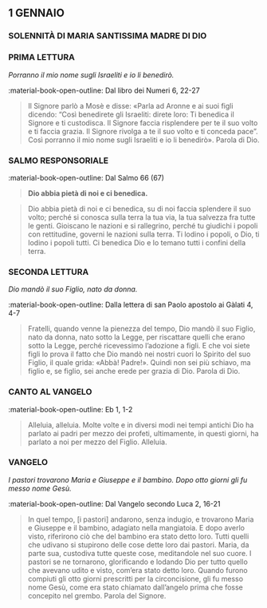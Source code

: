 ## 1 GENNAIO
> 
### SOLENNITÀ DI MARIA SANTISSIMA MADRE DI DIO
> 
### PRIMA LETTURA
*Porranno il mio nome sugli Israeliti e io li benedirò.*

:material-book-open-outline: Dal libro dei Numeri
6, 22-27

> Il Signore parlò a Mosè e disse: «Parla ad Aronne e ai suoi figli dicendo: “Così benedirete gli Israeliti: direte loro: Ti benedica il Signore e ti custodisca. Il Signore faccia risplendere per te il suo volto e ti faccia grazia. Il Signore rivolga a te il suo volto e ti conceda pace”. Così porranno il mio nome sugli Israeliti e io li benedirò». Parola di Dio.
> 
> 
### SALMO RESPONSORIALE
:material-book-open-outline: Dal Salmo 66 (67)

>**Dio abbia pietà di noi e ci benedica.**

> Dio abbia pietà di noi e ci benedica,
> su di noi faccia splendere il suo volto;
> perché si conosca sulla terra la tua via,
> la tua salvezza fra tutte le genti.
> Gioiscano le nazioni e si rallegrino,
> perché tu giudichi i popoli con rettitudine,
> governi le nazioni sulla terra.
> Ti lodino i popoli, o Dio,
> ti lodino i popoli tutti.
> Ci benedica Dio e lo temano
> tutti i confini della terra.
> 
### SECONDA LETTURA
*Dio mandò il suo Figlio, nato da donna.*

:material-book-open-outline: Dalla lettera di san Paolo apostolo ai Gàlati
4, 4-7

> Fratelli, quando venne la pienezza del tempo, Dio mandò il suo Figlio, nato da donna, nato sotto la Legge, per riscattare quelli che erano sotto la Legge, perché ricevessimo l’adozione a figli. E che voi siete figli lo prova il fatto che Dio mandò nei nostri cuori lo Spirito del suo Figlio, il quale grida: «Abbà! Padre!». Quindi non sei più schiavo, ma figlio e, se figlio, sei anche erede per grazia di Dio. Parola di Dio.
> 
### CANTO AL VANGELO
:material-book-open-outline: Eb 1, 1-2

> Alleluia, alleluia.
> Molte volte e in diversi modi nei tempi antichi
> Dio ha parlato ai padri per mezzo dei profeti,
> ultimamente, in questi giorni,
> ha parlato a noi per mezzo del Figlio.
> Alleluia.
> 
### VANGELO
*I pastori trovarono Maria e Giuseppe e il bambino. Dopo otto giorni gli fu messo nome Gesù.*

:material-book-open-outline: Dal Vangelo secondo Luca
2, 16-21

> In quel tempo, [i pastori] andarono, senza indugio, e trovarono Maria e Giuseppe e il bambino, adagiato nella mangiatoia. E dopo averlo visto, riferirono ciò che del bambino era stato detto loro. Tutti quelli che udivano si stupirono delle cose dette loro dai pastori. Maria, da parte sua, custodiva tutte queste cose, meditandole nel suo cuore. I pastori se ne tornarono, glorificando e lodando Dio per tutto quello che avevano udito e visto, com’era stato detto loro. Quando furono compiuti gli otto giorni prescritti per la circoncisione, gli fu messo nome Gesù, come era stato chiamato dall’angelo prima che fosse concepito nel grembo. Parola del Signore.